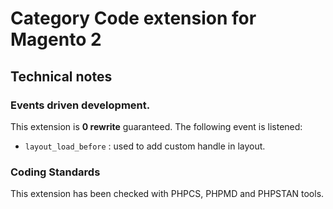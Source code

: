 # Category Code extension for Magento 2

## Technical notes

<!-- START doctoc generated TOC please keep comment here to allow auto update -->
<!-- DON'T EDIT THIS SECTION, INSTEAD RE-RUN doctoc TO UPDATE -->
<!-- END doctoc generated TOC please keep comment here to allow auto update -->


### Events driven development.

This extension is **0 rewrite**  guaranteed. The following event is listened:

* `layout_load_before` : used to add custom handle in layout.


### Coding Standards



This extension has been checked with PHPCS, PHPMD and PHPSTAN tools.
